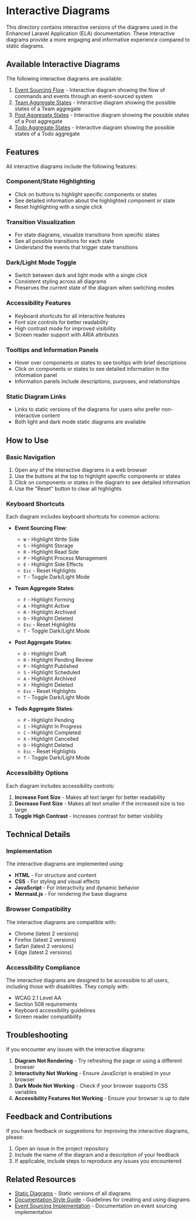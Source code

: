 # Interactive Diagrams

This directory contains interactive versions of the diagrams used in the Enhanced Laravel Application (ELA) documentation. These interactive diagrams provide a more engaging and informative experience compared to static diagrams.

## Available Interactive Diagrams

The following interactive diagrams are available:

1. [Event Sourcing Flow](/_root/docs/E_L_A/illustrations/interactive/event-sourcing-flow-interactive.html) - Interactive diagram showing the flow of commands and events through an event-sourced system
2. [Team Aggregate States](/_root/docs/E_L_A/illustrations/interactive/team-aggregate-states-interactive.html) - Interactive diagram showing the possible states of a Team aggregate
3. [Post Aggregate States](/_root/docs/E_L_A/illustrations/interactive/post-aggregate-states-interactive.html) - Interactive diagram showing the possible states of a Post aggregate
4. [Todo Aggregate States](/_root/docs/E_L_A/illustrations/interactive/todo-aggregate-states-interactive.html) - Interactive diagram showing the possible states of a Todo aggregate

## Features

All interactive diagrams include the following features:

### Component/State Highlighting

- Click on buttons to highlight specific components or states
- See detailed information about the highlighted component or state
- Reset highlighting with a single click

### Transition Visualization

- For state diagrams, visualize transitions from specific states
- See all possible transitions for each state
- Understand the events that trigger state transitions

### Dark/Light Mode Toggle

- Switch between dark and light mode with a single click
- Consistent styling across all diagrams
- Preserves the current state of the diagram when switching modes

### Accessibility Features

- Keyboard shortcuts for all interactive features
- Font size controls for better readability
- High contrast mode for improved visibility
- Screen reader support with ARIA attributes

### Tooltips and Information Panels

- Hover over components or states to see tooltips with brief descriptions
- Click on components or states to see detailed information in the information panel
- Information panels include descriptions, purposes, and relationships

### Static Diagram Links

- Links to static versions of the diagrams for users who prefer non-interactive content
- Both light and dark mode static diagrams are available

## How to Use

### Basic Navigation

1. Open any of the interactive diagrams in a web browser
2. Use the buttons at the top to highlight specific components or states
3. Click on components or states in the diagram to see detailed information
4. Use the "Reset" button to clear all highlights

### Keyboard Shortcuts

Each diagram includes keyboard shortcuts for common actions:

- **Event Sourcing Flow**:
  - `W` - Highlight Write Side
  - `S` - Highlight Storage
  - `R` - Highlight Read Side
  - `P` - Highlight Process Management
  - `E` - Highlight Side Effects
  - `Esc` - Reset Highlights
  - `T` - Toggle Dark/Light Mode

- **Team Aggregate States**:
  - `F` - Highlight Forming
  - `A` - Highlight Active
  - `R` - Highlight Archived
  - `D` - Highlight Deleted
  - `Esc` - Reset Highlights
  - `T` - Toggle Dark/Light Mode

- **Post Aggregate States**:
  - `D` - Highlight Draft
  - `R` - Highlight Pending Review
  - `P` - Highlight Published
  - `S` - Highlight Scheduled
  - `A` - Highlight Archived
  - `X` - Highlight Deleted
  - `Esc` - Reset Highlights
  - `T` - Toggle Dark/Light Mode

- **Todo Aggregate States**:
  - `P` - Highlight Pending
  - `I` - Highlight In Progress
  - `C` - Highlight Completed
  - `X` - Highlight Cancelled
  - `D` - Highlight Deleted
  - `Esc` - Reset Highlights
  - `T` - Toggle Dark/Light Mode

### Accessibility Options

Each diagram includes accessibility controls:

1. **Increase Font Size** - Makes all text larger for better readability
2. **Decrease Font Size** - Makes all text smaller if the increased size is too large
3. **Toggle High Contrast** - Increases contrast for better visibility

## Technical Details

### Implementation

The interactive diagrams are implemented using:

- **HTML** - For structure and content
- **CSS** - For styling and visual effects
- **JavaScript** - For interactivity and dynamic behavior
- **Mermaid.js** - For rendering the base diagrams

### Browser Compatibility

The interactive diagrams are compatible with:

- Chrome (latest 2 versions)
- Firefox (latest 2 versions)
- Safari (latest 2 versions)
- Edge (latest 2 versions)

### Accessibility Compliance

The interactive diagrams are designed to be accessible to all users, including those with disabilities. They comply with:

- WCAG 2.1 Level AA
- Section 508 requirements
- Keyboard accessibility guidelines
- Screen reader compatibility

## Troubleshooting

If you encounter any issues with the interactive diagrams:

1. **Diagram Not Rendering** - Try refreshing the page or using a different browser
2. **Interactivity Not Working** - Ensure JavaScript is enabled in your browser
3. **Dark Mode Not Working** - Check if your browser supports CSS variables
4. **Accessibility Features Not Working** - Ensure your browser is up to date

## Feedback and Contributions

If you have feedback or suggestions for improving the interactive diagrams, please:

1. Open an issue in the project repository
2. Include the name of the diagram and a description of your feedback
3. If applicable, include steps to reproduce any issues you encountered

## Related Resources

- [Static Diagrams](/_root/docs/E_L_A/illustrations/mermaid) - Static versions of all diagrams
- [Documentation Style Guide](/_root/docs/E_L_A/220-ela-documentation-style-guide-v1.2.0.md) - Guidelines for creating and using diagrams
- [Event Sourcing Implementation](/_root/docs/E_L_A/100-implementation-plan/100-350-event-sourcing/010-overview.md) - Documentation on event sourcing implementation
